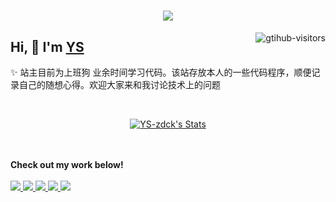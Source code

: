 
<h1 align="center"> <a href="https://www.mi65.cn/"> <img src="https://readme-typing-svg.herokuapp.com/?lines=console.log(%22Hello%2C%20World!%22);YS 祝您今天愉快!&center=true&size=27"> </a> </h1>
<a href="https://github.com/YS-zdck/computer-vision-in-action">
    <img align="right" src="https://komarev.com/ghpvc/?username=YS-zdck&label=Visitors&color=red&style=flat&logo=github" alt="gtihub-visitors" />
</a>
 
## Hi, 👋  I'm <a href="https://www.mi65.cn"> YS </a>
 
  ✨ 站主目前为上班狗 业余时间学习代码。该站存放本人的一些代码程序，顺便记录自己的随想心得。欢迎大家来和我讨论技术上的问题
 
 
<!--my introduction end -->
 
<br>
 
<p align="center">
  <a href="https://github.com/YS-zdck" class="rich-diff-level-one">
    <img src="https://avatars.githubusercontent.com/u/169510121?v=4" alt="YS-zdck's Stats" >
    <!-- &hide=issues
    <img src="https://github-readme-stats.vercel.app/api?username=YS-zdck&hide=issues&title_color=333&text_color=777" alt="YS-zdck's Stats" >
    -->
  </a>
</p>
  <br><br>
  <strong>Check out my work below!</strong>
  <br><br>
  <a href="https://github.com/YS-zdck">
    <img src="https://badges.strrl.dev/visits/YS-zdck/YS-zdck?style=flat-square&color=black&logo=github">
  </a>
  <a href="https://github.com/YS-zdck">
    <img src="https://badges.strrl.dev/years/YS-zdck?style=flat-square&color=black&logo=github">
  </a>
  <a href="https://github.com/YS-zdck?tab=repositories">
    <img src="https://badges.strrl.dev/repos/YS-zdck?style=flat-square&color=black&logo=github">
  </a>
  <a href="https://gist.github.com/YS-zdck">
    <img src="https://badges.strrl.dev/gists/YS-zdck?style=flat-square&color=black&logo=github">
  </a>
  <a href="https://github.com/YS-zdck">
    <img src="https://badges.strrl.dev/commits/monthly/YS-zdck?style=flat-square&color=black&logo=github">
  </a>
</p>
 

